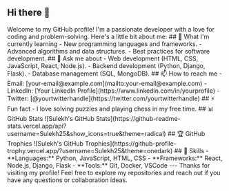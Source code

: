 ## Hi there 👋

<!--
**Sulekh25/Sulekh25** is a ✨ _special_ ✨ repository because its `README.md` (this file) appears on your GitHub profile.
# Hi there, I'm Sulekh 👋 --!>

Welcome to my GitHub profile! I'm a passionate developer with a love for coding and problem-solving. Here's a little bit about me:

## 🌱 What I'm currently learning
- New programming languages and frameworks.
- Advanced algorithms and data structures.
- Best practices for software development.

## 💬 Ask me about
- Web development (HTML, CSS, JavaScript, React, Node.js).
- Backend development (Python, Django, Flask).
- Database management (SQL, MongoDB).

## 📫 How to reach me
- Email: [your-email@example.com](mailto:your-email@example.com)
- LinkedIn: [Your LinkedIn Profile](https://www.linkedin.com/in/yourprofile)
- Twitter: [@yourtwitterhandle](https://twitter.com/yourtwitterhandle)

## ⚡ Fun fact
- I love solving puzzles and playing chess in my free time.

## 📊 GitHub Stats
![Sulekh's GitHub Stats](https://github-readme-stats.vercel.app/api?username=Sulekh25&show_icons=true&theme=radical)

## 🏆 GitHub Trophies
![Sulekh's GitHub Trophies](https://github-profile-trophy.vercel.app/?username=Sulekh25&theme=onedark)

## 💼 Skills
- **Languages:** Python, JavaScript, HTML, CSS
- **Frameworks:** React, Node.js, Django, Flask
- **Tools:** Git, Docker, VSCode

---

Thanks for visiting my profile! Feel free to explore my repositories and reach out if you have any questions or collaboration ideas.
